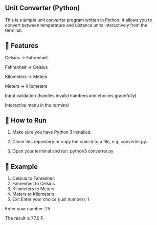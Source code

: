 ## Unit Converter (Python)

This is a simple unit converter program written in Python.
It allows you to convert between temperature and distance units interactively from the terminal.

## 🚀 Features

Celsius → Fahrenheit

Fahrenheit → Celsius

Kilometers → Meters

Meters → Kilometers

Input validation (handles invalid numbers and choices gracefully)

Interactive menu in the terminal

## 📂 How to Run

1. Make sure you have Python 3 installed.

2. Clone this repository or copy the code into a file, e.g. converter.py.

3. Open your terminal and run:
python3 converter.py

## 📖 Example
 1. Celsius to Fahrenheit
 2. Fahrenheit to Celsius
 3. Kilometers to Meters
 4. Meters to Kilometers
 5. Exit
Enter your choice (just number): 1

Enter your number: 25

The result is 77.0 F.
